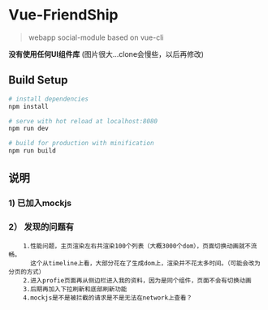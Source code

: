# Vue-FriendShip

> webapp social-module based on vue-cli

 **没有使用任何UI组件库**
 (图片很大...clone会慢些，以后再修改)
 
## Build Setup

``` bash
# install dependencies
npm install

# serve with hot reload at localhost:8080
npm run dev

# build for production with minification
npm run build
```

## 说明
    
### 1) 已加入mockjs

### 2） 发现的问题有
        1.性能问题，主页渲染左右共渲染100个列表（大概3000个dom），页面切换动画就不流畅。
          这个从timeline上看，大部分花在了生成dom上，渲染并不花太多时间。（可能会改为分页的方式）
        2.进入profie页面再从侧边栏进入我的资料，因为是同个组件，页面不会有切换动画
        3.后期再加入下拉刷新和底部刷新功能
        4.mockjs是不是被拦截的请求是不是无法在network上查看？
